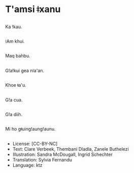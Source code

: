 # T'amsi ǂxanu

##
Ka ǃkau.

##
ǀAm khui.

##
Maq bahbu.

##
Gǃaǃkui gea nǀa'an.

##
Khoe ǂa'u.

##
Gǃa cua.

##
Gǃa diih.

##
Mi ho gǂuingǃaungǃaunu.

##
* License: [CC-BY-NC]
* Text: Clare Verbeek, Thembani Dladla, Zanele Buthelezi
* Illustration: Sandra McDougall, Ingrid Schechter
* Translation: Sylvia Fernandu
* Language: ktz
